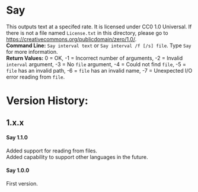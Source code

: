 # Say
This outputs text at a specifed rate.  It is licensed under CC0 1.0 Universal.  If there is not a file named `License.txt` in this directory, please go to <https://creativecommons.org/publicdomain/zero/1.0/>.  
**Command Line:**  `Say interval text` or `Say interval /f [/s] file`.  Type `Say` for more information.  
**Return Values:**  0 = OK, -1 = Incorrect number of arguments, -2 = Invalid `interval` argument, -3 = No `file` argument, -4 = Could not find `file`, -5 = `file` has an invalid path, -6 = `file` has an invalid name, -7 = Unexpected I/O error reading from `file`.

# Version History:
## 1.x.x
#### Say 1.1.0
Added support for reading from files.  
Added capability to support other languages in the future.
#### Say 1.0.0
First version.
